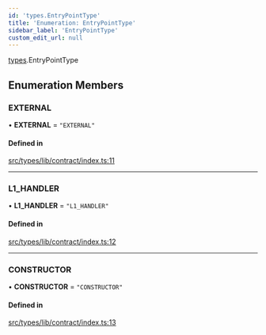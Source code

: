 ```yaml
---
id: 'types.EntryPointType'
title: 'Enumeration: EntryPointType'
sidebar_label: 'EntryPointType'
custom_edit_url: null
---
```


[types](../namespaces/types.md).EntryPointType

## Enumeration Members

### EXTERNAL

• **EXTERNAL** = `"EXTERNAL"`

#### Defined in

[src/types/lib/contract/index.ts:11](https://github.com/0xs34n/starknet.js/blob/develop/src/types/lib/contract/index.ts#L11)

---

### L1_HANDLER

• **L1_HANDLER** = `"L1_HANDLER"`

#### Defined in

[src/types/lib/contract/index.ts:12](https://github.com/0xs34n/starknet.js/blob/develop/src/types/lib/contract/index.ts#L12)

---

### CONSTRUCTOR

• **CONSTRUCTOR** = `"CONSTRUCTOR"`

#### Defined in

[src/types/lib/contract/index.ts:13](https://github.com/0xs34n/starknet.js/blob/develop/src/types/lib/contract/index.ts#L13)
